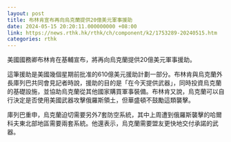 ```yaml
---
layout: post
title: 布林肯宣布再向烏克蘭提供20億美元軍事援助
date: 2024-05-15 20:20:11.000000000 +08:00
link: https://news.rthk.hk/rthk/ch/component/k2/1753289-20240515.htm
categories: rthk
---
```


美國國務卿布林肯在基輔宣布，將再向烏克蘭提供20億美元軍事援助。

這筆援助是美國幾個星期前批准的610億美元援助計劃一部分。布林肯與烏克蘭外長庫列巴共同會見記者時說，援助的目的是「在今天提供武器」，同時投資烏克蘭的基礎設施，並協助烏克蘭從其他國家購買軍事裝備。布林肯又說，烏克蘭可以自行決定是否使用美國武器攻擊俄羅斯領土，但華盛頓不鼓勵這類襲擊。

庫列巴重申，烏克蘭迫切需要另外7套防空系統，其中上周遭到俄羅斯襲擊的哈爾科夫東北部地區需要兩套系統。他還表示，烏克蘭需要盟友更快地交付承諾的武器。
